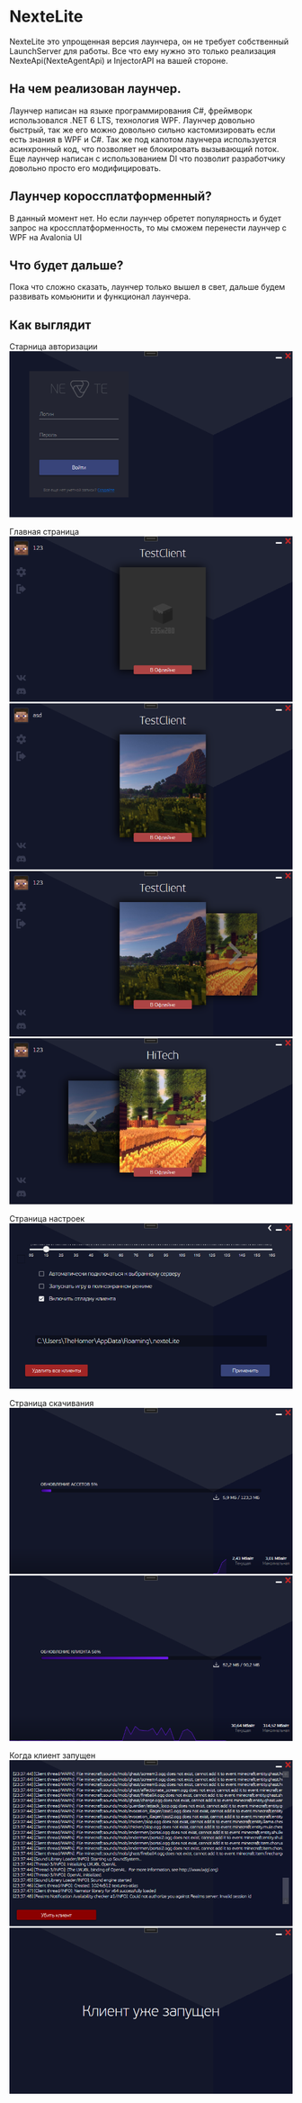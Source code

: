 # NexteLite
NexteLite это упрощенная версия лаунчера, он не требует собственный LaunchServer для работы. Все что ему нужно это только реализация NexteApi(NexteAgentApi) и InjectorAPI на вашей стороне.

## На чем реализован лаунчер.
Лаунчер написан на языке программирования C#, фреймворк использовался .NET 6 LTS, технология WPF. Лаунчер довольно быстрый, так же его можно довольно сильно кастомизировать если есть знания в WPF и C#. Так же под капотом лаунчера используется асинхронный код, что позволяет не блокировать вызывающий поток. Еще лаунчер написан с использованием DI что позволит разработчику довольно просто его модифицировать.

## Лаунчер короссплатформенный?
В данный момент нет. Но если лаунчер обретет популярность и будет запрос на кроссплатформенность, то мы сможем перенести лаунчер с WPF на Avalonia UI


## Что будет дальше?
Пока что сложно сказать, лаунчер только вышел в свет, дальше будем развивать комьюнити и функционал лаунчера.

## Как выглядит

Старница авторизации
![alt text](/images/image-login.png "Старница авторизации")

Главная страница
![alt text](/images/image-main_no_image_one.png "Главная страница")
![alt text](/images/image-main_image_one.png "Главная страница")
![alt text](/images/image-main_image_multi.png "Главная страница")
![alt text](/images/image-main_image_multi_2.png "Главная страница")

Страница настроек
![alt text](/images/image_settings.png "Страница настроек")

Страница скачивания
![alt text](/images/image_download.png "Скачивание ассетов")
![alt text](/images/image_download_2.png "Скачивание ассетов")

Когда клиент запущен
![alt text](/images/image_console.png "В режиме дебаг, консоль отладочная")
![alt text](/images/image_running.png "заглушка")